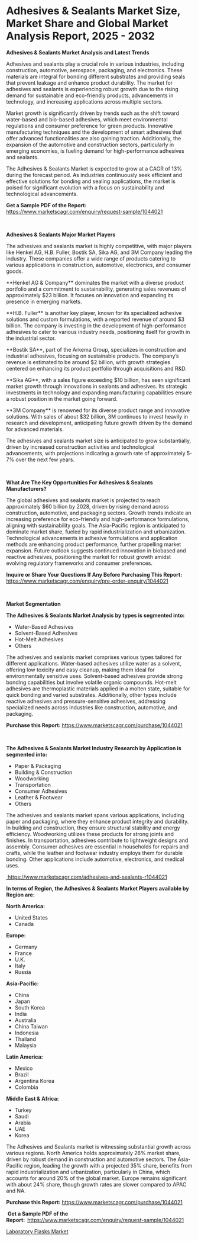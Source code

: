 <p><h1>Adhesives & Sealants Market Size, Market Share and Global Market Analysis Report, 2025 - 2032</h1></p><p><strong>Adhesives & Sealants Market Analysis and Latest Trends</strong></p>
<p><p>Adhesives and sealants play a crucial role in various industries, including construction, automotive, aerospace, packaging, and electronics. These materials are integral for bonding different substrates and providing seals that prevent leakage and enhance product durability. The market for adhesives and sealants is experiencing robust growth due to the rising demand for sustainable and eco-friendly products, advancements in technology, and increasing applications across multiple sectors.</p><p>Market growth is significantly driven by trends such as the shift toward water-based and bio-based adhesives, which meet environmental regulations and consumer preference for green products. Innovative manufacturing techniques and the development of smart adhesives that offer advanced functionalities are also gaining traction. Additionally, the expansion of the automotive and construction sectors, particularly in emerging economies, is fueling demand for high-performance adhesives and sealants.</p><p>The Adhesives & Sealants Market is expected to grow at a CAGR of 13% during the forecast period. As industries continuously seek efficient and effective solutions for bonding and sealing applications, the market is poised for significant evolution with a focus on sustainability and technological advancements.</p></p>
<p><strong>Get a Sample PDF of the Report:&nbsp;</strong> <a href="https://www.marketscagr.com/enquiry/request-sample/1044021?utm_campaign=3546&utm_medium=2&utm_source=Github&utm_content=ia&utm_term=02042025&utm_id=adhesives-sealants">https://www.marketscagr.com/enquiry/request-sample/1044021</a></p>
<p>&nbsp;</p>
<p><strong>Adhesives & Sealants Major Market Players</strong></p>
<p><p>The adhesives and sealants market is highly competitive, with major players like Henkel AG, H.B. Fuller, Bostik SA, Sika AG, and 3M Company leading the industry. These companies offer a wide range of products catering to various applications in construction, automotive, electronics, and consumer goods.</p><p>**Henkel AG & Company** dominates the market with a diverse product portfolio and a commitment to sustainability, generating sales revenues of approximately $23 billion. It focuses on innovation and expanding its presence in emerging markets.</p><p>**H.B. Fuller** is another key player, known for its specialized adhesive solutions and custom formulations, with a reported revenue of around $3 billion. The company is investing in the development of high-performance adhesives to cater to various industry needs, positioning itself for growth in the industrial sector.</p><p>**Bostik SA**, part of the Arkema Group, specializes in construction and industrial adhesives, focusing on sustainable products. The company’s revenue is estimated to be around $2 billion, with growth strategies centered on enhancing its product portfolio through acquisitions and R&D.</p><p>**Sika AG**, with a sales figure exceeding $10 billion, has seen significant market growth through innovations in sealants and adhesives. Its strategic investments in technology and expanding manufacturing capabilities ensure a robust position in the market going forward.</p><p>**3M Company** is renowned for its diverse product range and innovative solutions. With sales of about $32 billion, 3M continues to invest heavily in research and development, anticipating future growth driven by the demand for advanced materials.</p><p>The adhesives and sealants market size is anticipated to grow substantially, driven by increased construction activities and technological advancements, with projections indicating a growth rate of approximately 5-7% over the next few years.</p></p>
<p>&nbsp;</p>
<p><strong>What Are The Key Opportunities For Adhesives & Sealants Manufacturers?</strong></p>
<p><p>The global adhesives and sealants market is projected to reach approximately $60 billion by 2028, driven by rising demand across construction, automotive, and packaging sectors. Growth trends indicate an increasing preference for eco-friendly and high-performance formulations, aligning with sustainability goals. The Asia-Pacific region is anticipated to dominate market share, fueled by rapid industrialization and urbanization. Technological advancements in adhesive formulations and application methods are enhancing product performance, further propelling market expansion. Future outlook suggests continued innovation in biobased and reactive adhesives, positioning the market for robust growth amidst evolving regulatory frameworks and consumer preferences.</p></p>
<p><strong>Inquire or Share Your Questions If Any Before Purchasing This Report:</strong> <a href="https://www.marketscagr.com/enquiry/pre-order-enquiry/1044021?utm_campaign=3546&utm_medium=2&utm_source=Github&utm_content=ia&utm_term=02042025&utm_id=adhesives-sealants">https://www.marketscagr.com/enquiry/pre-order-enquiry/1044021</a></p>
<p>&nbsp;</p>
<p><strong>Market Segmentation</strong></p>
<p><strong>The Adhesives & Sealants Market Analysis by types is segmented into:</strong></p>
<p><ul><li>Water-Based Adhesives</li><li>Solvent-Based Adhesives</li><li>Hot-Melt Adhesives</li><li>Others</li></ul></p>
<p><p>The adhesives and sealants market comprises various types tailored for different applications. Water-based adhesives utilize water as a solvent, offering low toxicity and easy cleanup, making them ideal for environmentally sensitive uses. Solvent-based adhesives provide strong bonding capabilities but involve volatile organic compounds. Hot-melt adhesives are thermoplastic materials applied in a molten state, suitable for quick bonding and varied substrates. Additionally, other types include reactive adhesives and pressure-sensitive adhesives, addressing specialized needs across industries like construction, automotive, and packaging.</p></p>
<p><strong>Purchase this Report:&nbsp;</strong><a href="https://www.marketscagr.com/purchase/1044021?utm_campaign=3546&utm_medium=2&utm_source=Github&utm_content=ia&utm_term=02042025&utm_id=adhesives-sealants">https://www.marketscagr.com/purchase/1044021</a></p>
<p>&nbsp;</p>
<p><strong>The Adhesives & Sealants Market Industry Research by Application is segmented into:</strong></p>
<p><ul><li>Paper & Packaging</li><li>Building & Construction</li><li>Woodworking</li><li>Transportation</li><li>Consumer Adhesives</li><li>Leather & Footwear</li><li>Others</li></ul></p>
<p><p>The adhesives and sealants market spans various applications, including paper and packaging, where they enhance product integrity and durability. In building and construction, they ensure structural stability and energy efficiency. Woodworking utilizes these products for strong joints and finishes. In transportation, adhesives contribute to lightweight designs and assembly. Consumer adhesives are essential in households for repairs and crafts, while the leather and footwear industry employs them for durable bonding. Other applications include automotive, electronics, and medical uses.</p></p>
<p><a href="https://www.marketscagr.com/adhesives-and-sealants-r1044021?utm_campaign=3546&utm_medium=2&utm_source=Github&utm_content=ia&utm_term=02042025&utm_id=adhesives-sealants">&nbsp;https://www.marketscagr.com/adhesives-and-sealants-r1044021</a></p>
<p><strong>In terms of Region, the Adhesives & Sealants Market Players available by Region are:</strong></p>
<p>
    <p> <strong> North America: </strong>
        <ul>
            <li>United States</li>
            <li>Canada</li>
        </ul>
        </p> 
    <p> <strong> Europe: </strong>
        <ul>
            <li>Germany</li>
            <li>France</li>
            <li>U.K.</li>
            <li>Italy</li>
            <li>Russia</li>
        </ul>
        </p> 
    <p> <strong> Asia-Pacific: </strong>
        <ul>
            <li>China</li>
            <li>Japan</li>
            <li>South Korea</li>
            <li>India</li>
            <li>Australia</li>
            <li>China Taiwan</li>
            <li>Indonesia</li>
            <li>Thailand</li>
            <li>Malaysia</li>
        </ul>
        </p> 
    <p> <strong> Latin America: </strong>
        <ul>
            <li>Mexico</li>
            <li>Brazil</li>
            <li>Argentina Korea</li>
            <li>Colombia</li>
        </ul>
        </p> 
    <p> <strong> Middle East & Africa: </strong>
        <ul>
            <li>Turkey</li>
            <li>Saudi</li>
            <li>Arabia</li>
            <li>UAE</li>
            <li>Korea</li>
        </ul>
    </p>
    </p>
<p><p>The Adhesives and Sealants market is witnessing substantial growth across various regions. North America holds approximately 26% market share, driven by robust demand in construction and automotive sectors. The Asia-Pacific region, leading the growth with a projected 35% share, benefits from rapid industrialization and urbanization, particularly in China, which accounts for around 20% of the global market. Europe remains significant with about 24% share, though growth rates are slower compared to APAC and NA.</p></p>
<p><strong>Purchase this Report: </strong><a href="https://www.marketscagr.com/purchase/1044021?utm_campaign=3546&utm_medium=2&utm_source=Github&utm_content=ia&utm_term=02042025&utm_id=adhesives-sealants">https://www.marketscagr.com/purchase/1044021</a></p>
<p>&nbsp;<strong>Get a Sample PDF of the Report:&nbsp;&nbsp;</strong><a href="https://www.marketscagr.com/enquiry/request-sample/1044021?utm_campaign=3546&utm_medium=2&utm_source=Github&utm_content=ia&utm_term=02042025&utm_id=adhesives-sealants">https://www.marketscagr.com/enquiry/request-sample/1044021</a></p>
<p><strong></strong></p>
<p><p><a href="https://github.com/sanokdagada01/Market-Research-Report-List-1/blob/main/laboratory-flasks-market.md?utm_campaign=3546&utm_medium=2&utm_source=Github&utm_content=ia&utm_term=02042025&utm_id=adhesives-sealants">Laboratory Flasks Market</a></p></p>